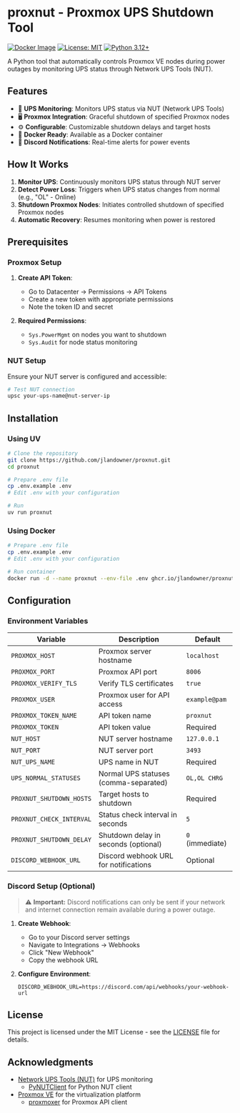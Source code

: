# proxnut - Proxmox UPS Shutdown Tool

[![Docker Image](https://img.shields.io/badge/docker-ghcr.io%2Fjlandowner%2Fproxnut-blue)](https://ghcr.io/jlandowner/proxnut)
[![License: MIT](https://img.shields.io/badge/License-MIT-yellow.svg)](https://opensource.org/licenses/MIT)
[![Python 3.12+](https://img.shields.io/badge/python-3.12+-blue.svg)](https://www.python.org/downloads/)

A Python tool that automatically controls Proxmox VE nodes during power outages
by monitoring UPS status through Network UPS Tools (NUT).

## Features

- 🔌 **UPS Monitoring**: Monitors UPS status via NUT (Network UPS Tools)
- 🖥️ **Proxmox Integration**: Graceful shutdown of specified Proxmox nodes
- ⚙️ **Configurable**: Customizable shutdown delays and target hosts
- 🐳 **Docker Ready**: Available as a Docker container
- 🔔 **Discord Notifications**: Real-time alerts for power events

## How It Works

1. **Monitor UPS**: Continuously monitors UPS status through NUT server
2. **Detect Power Loss**: Triggers when UPS status changes from normal (e.g.,
   "OL" - Online)
3. **Shutdown Proxmox Nodes**: Initiates controlled shutdown of specified
   Proxmox nodes
4. **Automatic Recovery**: Resumes monitoring when power is restored

## Prerequisites

### Proxmox Setup

1. **Create API Token**:
   - Go to Datacenter → Permissions → API Tokens
   - Create a new token with appropriate permissions
   - Note the token ID and secret

2. **Required Permissions**:
   - `Sys.PowerMgmt` on nodes you want to shutdown
   - `Sys.Audit` for node status monitoring

### NUT Setup

Ensure your NUT server is configured and accessible:

```bash
# Test NUT connection
upsc your-ups-name@nut-server-ip
```

## Installation

### Using UV

```bash
# Clone the repository
git clone https://github.com/jlandowner/proxnut.git
cd proxnut

# Prepare .env file
cp .env.example .env
# Edit .env with your configuration

# Run
uv run proxnut
```

### Using Docker

```bash
# Prepare .env file
cp .env.example .env
# Edit .env with your configuration

# Run container
docker run -d --name proxnut --env-file .env ghcr.io/jlandowner/proxnut:latest
```

## Configuration

### Environment Variables

| Variable                 | Description                           | Default         |
| ------------------------ | ------------------------------------- | --------------- |
| `PROXMOX_HOST`           | Proxmox server hostname               | `localhost`     |
| `PROXMOX_PORT`           | Proxmox API port                      | `8006`          |
| `PROXMOX_VERIFY_TLS`     | Verify TLS certificates               | `true`          |
| `PROXMOX_USER`           | Proxmox user for API access           | `example@pam`   |
| `PROXMOX_TOKEN_NAME`     | API token name                        | `proxnut`       |
| `PROXMOX_TOKEN`          | API token value                       | Required        |
| `NUT_HOST`               | NUT server hostname                   | `127.0.0.1`     |
| `NUT_PORT`               | NUT server port                       | `3493`          |
| `NUT_UPS_NAME`           | UPS name in NUT                       | Required        |
| `UPS_NORMAL_STATUSES`    | Normal UPS statuses (comma-separated) | `OL,OL CHRG`    |
| `PROXNUT_SHUTDOWN_HOSTS` | Target hosts to shutdown              | Required        |
| `PROXNUT_CHECK_INTERVAL` | Status check interval in seconds      | `5`             |
| `PROXNUT_SHUTDOWN_DELAY` | Shutdown delay in seconds (optional)  | `0` (immediate) |
| `DISCORD_WEBHOOK_URL`    | Discord webhook URL for notifications | Optional        |

### Discord Setup (Optional)

> ⚠️ **Important:** Discord notifications can only be sent if your network and
> internet connection remain available during a power outage.

1. **Create Webhook**:
   - Go to your Discord server settings
   - Navigate to Integrations → Webhooks
   - Click "New Webhook"
   - Copy the webhook URL

2. **Configure Environment**:
   ```env
   DISCORD_WEBHOOK_URL=https://discord.com/api/webhooks/your-webhook-url
   ```

## License

This project is licensed under the MIT License - see the [LICENSE](LICENSE) file
for details.

## Acknowledgments

- [Network UPS Tools (NUT)](https://networkupstools.org/) for UPS monitoring
  - [PyNUTClient](https://github.com/networkupstools/nut/tree/master/scripts/python/module)
    for Python NUT client
- [Proxmox VE](https://www.proxmox.com/) for the virtualization platform
  - [proxmoxer](https://github.com/proxmoxer/proxmoxer) for Proxmox API client

